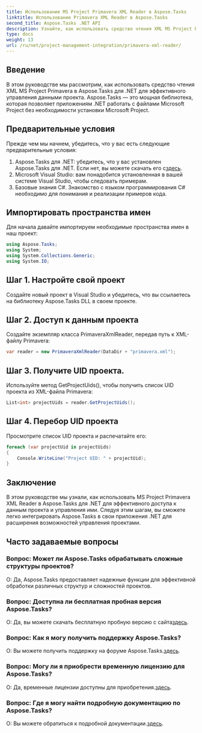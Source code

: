 ```yaml
---
title: Использование MS Project Primavera XML Reader в Aspose.Tasks
linktitle: Использование Primavera XML Reader в Aspose.Tasks
second_title: Aspose.Tasks .NET API
description: Узнайте, как использовать средство чтения XML MS Project Primavera в Aspose.Tasks для .NET для эффективного управления данными проекта. Получите пошаговые инструкции и изучите часто задаваемые вопросы.
type: docs
weight: 13
url: /ru/net/project-management-integration/primavera-xml-reader/
---
```

## Введение
В этом руководстве мы рассмотрим, как использовать средство чтения XML MS Project Primavera в Aspose.Tasks для .NET для эффективного управления данными проекта. Aspose.Tasks — это мощная библиотека, которая позволяет приложениям .NET работать с файлами Microsoft Project без необходимости установки Microsoft Project.
## Предварительные условия
Прежде чем мы начнем, убедитесь, что у вас есть следующие предварительные условия:
1.  Aspose.Tasks для .NET: убедитесь, что у вас установлен Aspose.Tasks для .NET. Если нет, вы можете скачать его с[здесь](https://releases.aspose.com/tasks/net/).
2. Microsoft Visual Studio: вам понадобится установленная в вашей системе Visual Studio, чтобы следовать примерам.
3. Базовые знания C#. Знакомство с языком программирования C# необходимо для понимания и реализации примеров кода.

## Импортировать пространства имен
Для начала давайте импортируем необходимые пространства имен в наш проект:
```csharp
using Aspose.Tasks;
using System;
using System.Collections.Generic;
using System.IO;

```
## Шаг 1. Настройте свой проект
Создайте новый проект в Visual Studio и убедитесь, что вы ссылаетесь на библиотеку Aspose.Tasks DLL в своем проекте.
## Шаг 2. Доступ к данным проекта
Создайте экземпляр класса PrimaveraXmlReader, передав путь к XML-файлу Primavera:
```csharp
var reader = new PrimaveraXmlReader(DataDir + "primavera.xml");
```
## Шаг 3. Получите UID проекта.
Используйте метод GetProjectUids(), чтобы получить список UID проекта из XML-файла Primavera:
```csharp
List<int> projectUids = reader.GetProjectUids();
```
## Шаг 4. Перебор UID проекта
Просмотрите список UID проекта и распечатайте его:
```csharp
foreach (var projectUid in projectUids)
{
    Console.WriteLine("Project UID: " + projectUid);
}
```

## Заключение
В этом руководстве мы узнали, как использовать MS Project Primavera XML Reader в Aspose.Tasks для .NET для эффективного доступа к данным проекта и управления ими. Следуя этим шагам, вы сможете легко интегрировать Aspose.Tasks в свои приложения .NET для расширения возможностей управления проектами.
## Часто задаваемые вопросы
### Вопрос: Может ли Aspose.Tasks обрабатывать сложные структуры проектов?
О: Да, Aspose.Tasks предоставляет надежные функции для эффективной обработки различных структур и сложностей проектов.
### Вопрос: Доступна ли бесплатная пробная версия Aspose.Tasks?
О: Да, вы можете скачать бесплатную пробную версию с сайта[здесь](https://releases.aspose.com/).
### Вопрос: Как я могу получить поддержку Aspose.Tasks?
 О: Вы можете получить поддержку на форуме Aspose.Tasks.[здесь](https://forum.aspose.com/c/tasks/15).
### Вопрос: Могу ли я приобрести временную лицензию для Aspose.Tasks?
 О: Да, временные лицензии доступны для приобретения.[здесь](https://purchase.aspose.com/temporary-license/).
### Вопрос: Где я могу найти подробную документацию по Aspose.Tasks?
 О: Вы можете обратиться к подробной документации.[здесь](https://reference.aspose.com/tasks/net/).
